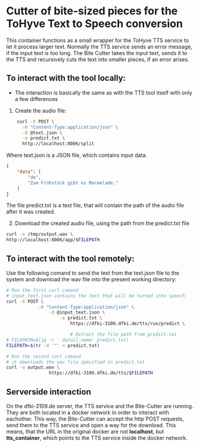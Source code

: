 # Cutter of bite-sized pieces for the ToHyve Text to Speech conversion

This container functions as a small wrapper for the ToHyve TTS service to let it process larger text. Normally the TTS service sends an error message, if the input text is too long. The Bite Cutter takes the input text, sends it to the TTS and recursively cuts the text into smaller pieces, if an error arises.

## To interact with the tool locally:

- The interaction is basically the same as with the TTS tool itself with only a few differences

1. Create the audio file:
```bash
	curl -X POST \
      -H "Content-Type:application/json" \
      -d @text.json \
      -o predict.txt \
      http://localhost:8006/split
```
Where text.json is a JSON file, which contains input data.
```json
{
    "data": [
        "de",
        "Zum Frühstück gibt es Marmelade."
    ]
}
```
The file predict.txt is a text file, that will contain the path of the audio file after it was created.

2. Download the created audio file, using the path from the predict.txt file
```bash
curl -o /tmp/output.wav \
http://localhost:8006/app/$FILEPATH
```

## To interact with the tool remotely:

Use the following comand to send the text from the text.json file to the system and download the wav file into the present working directory:

```bash
# Run the first curl comand
# input_text.json contains the text that will be turned into speech
curl -X POST \
            -H "Content-Type:application/json" \
                -d @input_text.json \
                    -o predict.txt \
                        https://dfki-3109.dfki.de/tts/run/predict \

                        # Extract the file path from predict.txt
# FILEPATH=$(jq -r '.data[].name' predict.txt)
FILEPATH=$(tr -d '"' < predict.txt)

# Run the second curl comand
# it downloads the wav file specified in predict.txt
curl -o output.wav \
                https://dfki-3109.dfki.de/tts/$FILEPATH
```

## Serverside interaction

On the dfki-3109.de server, the TTS service and the Bite-Cutter are running. They are both located in a docker network in order to interact with eachother. This way, the Bite-Cutter can accept the http POST requests, send them to the TTS service and open a way for the download.
This means, that the URL in the original docker are not __localhost__, but __tts_container__, which points to the TTS service inside the docker network.
